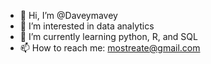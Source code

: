 - 👋 Hi, I’m @Daveymavey
- 👀 I’m interested in data analytics
- 🌱 I’m currently learning python, R, and SQL
- 📫 How to reach me: mostreate@gmail.com

<!---
Daveymavey/Daveymavey is a ✨ special ✨ repository because its `README.md` (this file) appears on your GitHub profile.
You can click the Preview link to take a look at your changes.
--->
